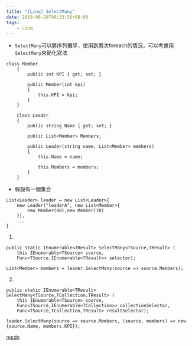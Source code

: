 ```yaml
---
title: "[Linq] SelectMany"
date: 2019-08-29T08:33:56+08:00
tags:
    - Linq
---
```


+ `SelectMany`可以將序列攤平，使用到兩次foreach的情況，可以考慮用`SelectMany`來簡化寫法

```
class Member
    {
        public int KPI { get; set; }

        public Member(int kpi)
        {
            this.KPI = kpi;
        }
    }

    class Leader
    {
        public string Name { get; set; }

        public List<Member> Members;

        public Leader(string name, List<Member> members)
        {
            this.Name = name;

            this.Members = members;
        }
    }
```
+ 假設有一個集合
```
List<Leader> leader = new List<Leader>{
    new Leader("leaderA", new List<Member>{
        new Member(80),new Member(70)
    }),
    ...
}
```
1. 
```
public static IEnumerable<TResult> SelectMany<TSource,TResult> (
    this IEnumerable<TSource> source,
    Func<TSource,IEnumerable<TResult>> selector);
```

```
List<Member> members = leader.SelectMany(source => source.Members);
```
2. 
```
public static IEnumerable<TResult> SelectMany<TSource,TCollection,TResult> (
    this IEnumerable<TSource> source,
    Func<TSource,IEnumerable<TCollection>> collectionSelector,
    Func<TSource,TCollection,TResult> resultSelector);
```
```
leader.SelectMany(source => source.Members, (source, members) => new {source.Name, members.KPI});
```






[msdn](https://docs.microsoft.com/zh-hk/dotnet/api/system.linq.enumerable.selectmany?view=netframework-4.8)